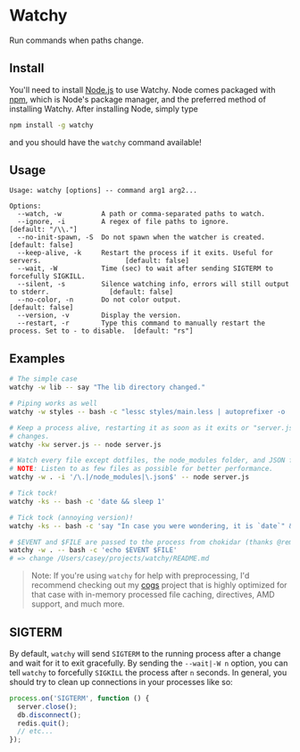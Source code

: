 # Watchy

Run commands when paths change.

## Install

You'll need to install [Node.js](http://nodejs.org) to use Watchy. Node comes
packaged with [npm](https://www.npmjs.org), which is Node's package manager, and
the preferred method of installing Watchy. After installing Node, simply type

```bash
npm install -g watchy
```

and you should have the `watchy` command available!

## Usage

```
Usage: watchy [options] -- command arg1 arg2...

Options:
  --watch, -w          A path or comma-separated paths to watch.
  --ignore, -i         A regex of file paths to ignore.                                         [default: "/\\."]
  --no-init-spawn, -S  Do not spawn when the watcher is created.                                [default: false]
  --keep-alive, -k     Restart the process if it exits. Useful for servers.                     [default: false]
  --wait, -W           Time (sec) to wait after sending SIGTERM to forcefully SIGKILL.
  --silent, -s         Silence watching info, errors will still output to stderr.               [default: false]
  --no-color, -n       Do not color output.                                                     [default: false]
  --version, -v        Display the version.
  --restart, -r        Type this command to manually restart the process. Set to - to disable.  [default: "rs"]
```

## Examples

```bash
# The simple case
watchy -w lib -- say "The lib directory changed."

# Piping works as well
watchy -w styles -- bash -c "lessc styles/main.less | autoprefixer -o .tmp/styles/main.css"

# Keep a process alive, restarting it as soon as it exits or "server.js"
# changes.
watchy -kw server.js -- node server.js

# Watch every file except dotfiles, the node_modules folder, and JSON files.
# NOTE: Listen to as few files as possible for better performance.
watchy -w . -i '/\.|/node_modules|\.json$' -- node server.js

# Tick tock!
watchy -ks -- bash -c 'date && sleep 1'

# Tick tock (annoying version)!
watchy -ks -- bash -c 'say "In case you were wondering, it is `date`" && sleep 5'

# $EVENT and $FILE are passed to the process from chokidar (thanks @remy).
watchy -w . -- bash -c 'echo $EVENT $FILE'
# => change /Users/casey/projects/watchy/README.md
```

> Note: If you're using `watchy` for help with preprocessing, I'd recommend
> checking out my [cogs](https://github.com/caseywebdev/cogs) project that is
> highly optimized for that case with in-memory processed file caching,
> directives, AMD support, and much more.

## SIGTERM

By default, `watchy` will send `SIGTERM` to the running process after a change and wait for it to exit gracefully. By sending the `--wait|-W n` option, you can tell `watchy` to forcefully `SIGKILL` the process after `n` seconds. In general, you should try to clean up connections in your processes like so:

```js
process.on('SIGTERM', function () {
  server.close();
  db.disconnect();
  redis.quit();
  // etc...
});
```

